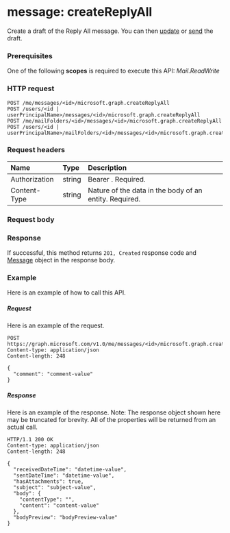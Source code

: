 # message: createReplyAll

Create a draft of the Reply All message. You can then [update](../api/message_update.md) or 
[send](../api/message_send.md) the draft.

### Prerequisites
One of the following **scopes** is required to execute this API:
*Mail.ReadWrite*
### HTTP request
<!-- { "blockType": "ignored" } -->
```http
POST /me/messages/<id>/microsoft.graph.createReplyAll
POST /users/<id | userPrincipalName>/messages/<id>/microsoft.graph.createReplyAll
POST /me/mailFolders/<id>/messages/<id>/microsoft.graph.createReplyAll
POST /users/<id | userPrincipalName>/mailFolders/<id>/messages/<id>/microsoft.graph.createReplyAll
```
### Request headers
| Name       | Type | Description|
|:---------------|:--------|:----------|
| Authorization  | string  | Bearer <token>. Required. |
| Content-Type | string  | Nature of the data in the body of an entity. Required. |

### Request body

### Response
If successful, this method returns `201, Created` response code and [Message](../resources/message.md) object in the response body.

### Example
Here is an example of how to call this API.
##### Request
Here is an example of the request.
<!-- {
  "blockType": "request",
  "name": "message_createreplyall"
}-->
```http
POST https://graph.microsoft.com/v1.0/me/messages/<id>/microsoft.graph.createReplyAll
Content-type: application/json
Content-length: 248

{
  "comment": "comment-value"
}
```

##### Response
Here is an example of the response. Note: The response object shown here may be truncated for brevity. All of the properties will be returned from an actual call.
<!-- {
  "blockType": "response",
  "truncated": true,
  "@odata.type": "microsoft.graph.message"
} -->
```http
HTTP/1.1 200 OK
Content-type: application/json
Content-length: 248

{
  "receivedDateTime": "datetime-value",
  "sentDateTime": "datetime-value",
  "hasAttachments": true,
  "subject": "subject-value",
  "body": {
    "contentType": "",
    "content": "content-value"
  },
  "bodyPreview": "bodyPreview-value"
}
```

<!-- uuid: 8fcb5dbc-d5aa-4681-8e31-b001d5168d79
2015-10-25 14:57:30 UTC -->
<!-- {
  "type": "#page.annotation",
  "description": "message: createReplyAll",
  "keywords": "",
  "section": "documentation",
  "tocPath": ""
}-->
